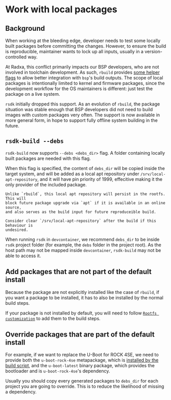 # Work with local packages

## Background

When working at the bleeding edge, developer needs to test some locally built
packages before committing the changes. However, to ensure the build is reproducible,
maintainer wants to lock up all inputs, usually in a version-controlled way.

At Radxa, this conflict primarily impacts our BSP developers, who are not involved
in toolchain development. As such, `rbuild` provides
[some helper flags](https://radxa-repo.github.io/rbuild/dev/bsp.html) to allow
better integration with `bsp`'s build outputs. The scope of local packages is
intentionally limited to kernel and firmware packages, since the development
workflow for the OS maintainers is different: just test the package on a live system. 

`rsdk` initially dropped this support. As an evolution of `rbuild`, the
package situation was stable enough that BSP developers did not need to build
images with custom packages very often. The support is now available in more
general form, in hope to support fully offline system building in the future.

## `rsdk-build --debs`

`rsdk-build` now supports `--debs <debs_dir>` flag. A folder containing locally
built packages are needed with this flag.

When this flag is specified, the content of `debs_dir` will be copied inside the
target system, and will be added as a local apt repository under `/srv/local-apt-repository`,
and it will have pin priority of 1999, effecitive making it the only provider of the included package.

```admonish warning
Unlike `rbuild`, this local apt repository will persist in the rootfs. This will
block future package upgrade via `apt` if it is available in an online source,
and also serves as the build input for future reproduceible build.

Consider clear `/srv/local-apt-repository` after the build if this behaviour is
undesired.
```

When running `rsdk` in `devcontainer`, we recommend `debs_dir` to be inside `rsdk`
project folder (for example, the `debs` folder in the project root). As the host
path may not be mapped inside `devcontainer`, `rsdk-build` may not be able to
access it.

## Add packages that are not part of the default install

Because the package are not explicitly installed like the case of `rbuild`, if
you want a package to be installed, it has to also be installed by the normal build
steps.

If your package is not installed by default, you will need to follow [`Rootfs customization`](customize.md#rootfs-customization)
to add them to the build steps.

## Override packages that are part of the default install

For example, if we want to replace the U-Boot for ROCK 4SE, we need to provide
both the `u-boot-rock-4se` metapackage, which is [installed by the build script](https://github.com/RadxaOS-SDK/rsdk/blob/47a766e773b187543dd5f38f7fc8c0df7d49e8b0/src/share/rsdk/build/mod/packages/categories/core.libjsonnet#L81),
and the `u-boot-latest` binary package, which provides the bootloader and is
`u-boot-rock-4se`'s dependency.

Usually you should copy every generated packages to `debs_dir` for each project
you are going to override. This is to reduce the likelihood of missing a dependency.
